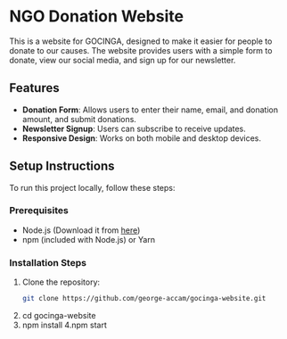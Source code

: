 # NGO Donation Website

This is a website for GOCINGA, designed to make it easier for people to donate to our causes. The website provides users with a simple form to donate, view our social media, and sign up for our newsletter. 

## Features

- **Donation Form**: Allows users to enter their name, email, and donation amount, and submit donations.
- **Newsletter Signup**: Users can subscribe to receive updates.
- **Responsive Design**: Works on both mobile and desktop devices.

## Setup Instructions

To run this project locally, follow these steps:

### Prerequisites

- Node.js (Download it from [here](https://nodejs.org))
- npm (included with Node.js) or Yarn

### Installation Steps

1. Clone the repository:
   ```bash
   git clone https://github.com/george-accam/gocinga-website.git
2. cd gocinga-website
3. npm install
4.npm start
